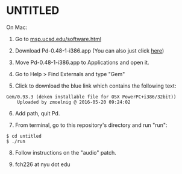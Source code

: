 # UNTITLED

On Mac:

1. Go to [msp.ucsd.edu/software.html](http://msp.ucsd.edu/software.html)

2. Download Pd-0.48-1-i386.app (You can also just click [here](http://msp.ucsd.edu/Software/pd-0.48-1-i386.mac.tar.gz))

3. Move Pd-0.48-1-i386.app to Applications and open it.

4. Go to Help > Find Externals and type "Gem"

5. Click to download the blue link which contains the following text:

```
Gem/0.93.3 (deken installable file for OSX PowerPC+i386/32bit))
	Uploaded by zmoelnig @ 2016-05-20 09:24:02
```

6. Add path, quit Pd.

7. From terminal, go to this repository's directory and run "run":

```
$ cd untitled
$ ./run
```

8. Follow instructions on the "audio" patch.

9. fch226 at nyu dot edu
